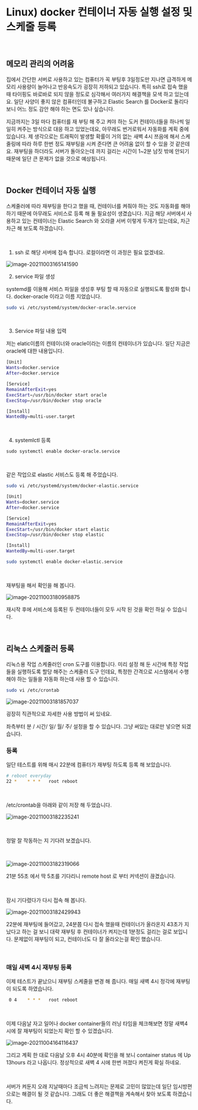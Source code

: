 # Linux) docker 컨테이너 자동 실행 설정 및 스케줄 등록

​		

## 메모리 관리의 어려움

집에서 간단한 서버로 사용하고 있는 컴퓨터가 꼭 부팅후 3일정도만 지나면 급격하게 메모리 사용량이 늘어나고 반응속도가 굉장히 저하되고 있습니다. 특히 ssh로 접속 했을 때 타이핑도 바로바로 되지 않을 정도로 심각해서 여러가지 해결책을 모색 하고 있는데요. 일단 사양이 좋지 않은 컴퓨터인데 불구하고 Elastic Search 를 Docker로 돌리다 보니 어느 정도 감안 해야 하는 면도 있나 싶습니다.

지금까지는 3일 마다 컴퓨터를 재 부팅 해 주고 켜야 하는 도커 컨테이너들을 하나씩 일일히 켜주는 방식으로 대응 하고 있었는데요, 아무래도 번거로워서 자동화를 계획 중에 있습니다. 제 생각으로는 트래픽이 발생할 확률이 거의 없는 새벽 4시 쯔음에 해서 스케줄링에 따라 하루 한번 정도 재부팅을 시켜 준다면 큰 어려움 없이 할 수 있을 것 같은데요. 재부팅을 하더라도 서버가 돌아오는데 까지 걸리는 시간이 1~2분 남짓 밖에 안되기 때문에 일단 큰 문제가 없을 것으로 예상됩니다.

​		

## Docker 컨테이너 자동 실행

스케줄러에 따라 재부팅을 한다고 했을 때, 컨테이너를 켜줘야 하는 것도 자동화를 해야 하기 때문에 아무래도 서비스로 등록 해 둘 필요성이 생겼습니다. 지금 해당 서버에서 사용하고 있는 컨테이너는 Elastic Search 와 오라클 서버 이렇게 두개가 있는데요, 차근차근 해 보도록 하겠습니다.

​		

1. ssh 로 해당 서버에 접속 합니다. 로컬이라면 이 과정은 필요 없겠네요.

![image-20211003165141590](https://raw.githubusercontent.com/Shane-Park/markdownBlog/master/devops/docker/service.assets/image-20211003165141590.png)	

2. service 파일 생성

systemd를 이용해 서비스 파일을 생성후 부팅 할 때 자동으로 실행되도록 활성화 합니다. docker-oracle 이라고 이름 지었습니다.

```bash
sudo vi /etc/systemd/system/docker-oracle.service
```

​		

3. Service 파일 내용 입력

저는 elatic이름의 컨테이너와 oracle이라는 이름의 컨테이너가 있습니다. 일단 지금은 oracle에 대한 내용입니다.

```bash
[Unit]
Wants=docker.service
After=docker.service

[Service]
RemainAfterExit=yes
ExecStart=/usr/bin/docker start oracle
ExecStop=/usr/bin/docker stop oracle

[Install]
WantedBy=multi-user.target

```

​		

4. systemlctl 등록

```
sudo systemctl enable docker-oracle.service
```

​	

같은 작업으로 elastic 서비스도 등록 해 주었습니다.

```bash
sudo vi /etc/systemd/system/docker-elastic.service
```

```bash
[Unit]
Wants=docker.service
After=docker.service

[Service]
RemainAfterExit=yes
ExecStart=/usr/bin/docker start elastic
ExecStop=/usr/bin/docker stop elastic

[Install]
WantedBy=multi-user.target

```

```bash
sudo systemctl enable docker-elastic.service
```

​		

재부팅을 해서 확인을 해 봅니다.

![image-20211003180958875](https://raw.githubusercontent.com/Shane-Park/markdownBlog/master/devops/docker/service.assets/image-20211003180958875.png)

재시작 후에 서비스에 등록된 두 컨테이너들이 모두 시작 된 것을 확인 하실 수 있습니다.

​	

## 리눅스 스케줄러 등록

리눅스용 작업 스케줄러인 cron 도구를 이용합니다. 미리 설정 해 둔 시간에 특정 작업들을 실행하도록 할당 해주는 스케줄러 도구 인데요, 특정한 간격으로 시스템에서 수행해야 하는 일들을 자동화 하는데 사용 할 수 있습니다.

```bash
sudo vi /etc/crontab
```

![image-20211003181857037](https://raw.githubusercontent.com/Shane-Park/markdownBlog/master/devops/docker/service.assets/image-20211003181857037.png)	

굉장히 직관적으로 자세한 사용 방법이 써 있네요.

좌측부터 분 / 시간/ 일/ 월/ 주/ 설정을 할 수 있습니다. 그냥 써있는 대로만 넣으면 되겠습니다.



### 등록

일단 테스트를 위해 매시 22분에 컴퓨터가 재부팅 하도록 등록 해 보았습니다.

```bash
# reboot everyday
22 *    * * *   root reboot
```

​	

/etc/crontab을 아래와 같이 저장 해 두었습니다.	

![image-20211003182235241](https://raw.githubusercontent.com/Shane-Park/markdownBlog/master/devops/docker/service.assets/image-20211003182235241.png)

​		

정말 잘 작동하는 지 기다려 보겠습니다.

​	

![image-20211003182319066](https://raw.githubusercontent.com/Shane-Park/markdownBlog/master/devops/docker/service.assets/image-20211003182319066.png)

21분 55초 에서 딱 5초를 기다리니 remote host 로 부터 커넥션이 끊겼습니다.

​	

잠시 기다렸다가 다시 접속 해 봅니다.

![image-20211003182429943](https://raw.githubusercontent.com/Shane-Park/markdownBlog/master/devops/docker/service.assets/image-20211003182429943.png)

22분에 재부팅에 들어갔고, 24분쯤 다시 접속 했을때 컨테이너가 올라온지 43초가 지났다고 하는 걸 보니 대략 재부팅 후 컨테이너가 켜지는데 1분정도 걸리는 걸로 보입니다. 문제없이 재부팅이 되고, 컨테이너도 다 잘 올라오는걸 확인 했습니다.

​	

### 매일 새벽 4시 재부팅 등록

이제 테스트가 끝났으니 재부팅 스케줄을 변경 해 줍니다. 매일 새벽 4시 정각에 재부팅이 되도록 하였습니다.

```bash
 0 4    * * *   root reboot
```

​	

이제 다음날 자고 일어나 docker container들의 러닝 타임을 체크해보면 정말 새벽4시에 잘 재부팅이 되었는지 확인 할 수 있겠습니다.

![image-20211004164116437](https://raw.githubusercontent.com/Shane-Park/markdownBlog/master/devops/docker/service.assets/image-20211004164116437.png)

그리고 계획 한 대로 다음날 오후 4시 40분에 확인을 해 보니 container status 에 Up 13hours 라고 나옵니다. 정상적으로 새벽 4 시에 한번 꺼졌다 켜진게 확실 하네요.

​		

서버가 켜둔지 오래 지날때마다 조금씩 느려지는 문제로 고민이 많았는데 일단 임시방편으로는 해결이 될 것 같습니다. 그래도 더 좋은 해결책을 계속해서 찾아 보도록 하겠습니다.

​	

